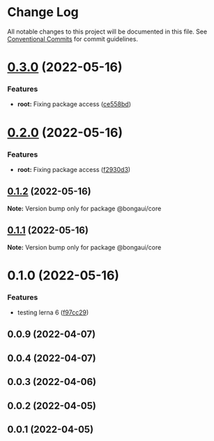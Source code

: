 # Change Log

All notable changes to this project will be documented in this file.
See [Conventional Commits](https://conventionalcommits.org) for commit guidelines.

# [0.3.0](https://github.com/ionic-team/stencil-component-starter/compare/@bongaui/core@0.2.0...@bongaui/core@0.3.0) (2022-05-16)


### Features

* **root:** Fixing package access ([ce558bd](https://github.com/ionic-team/stencil-component-starter/commit/ce558bd047b8502e4c44ce98dc9e1bdc18a4f415))





# [0.2.0](https://github.com/ionic-team/stencil-component-starter/compare/@bongaui/core@0.1.2...@bongaui/core@0.2.0) (2022-05-16)


### Features

* **root:** Fixing package access ([f2930d3](https://github.com/ionic-team/stencil-component-starter/commit/f2930d33e93bd793fbe7dcb27e046c879e29f327))





## [0.1.2](https://github.com/ionic-team/stencil-component-starter/compare/@bongaui/core@0.1.1...@bongaui/core@0.1.2) (2022-05-16)

**Note:** Version bump only for package @bongaui/core





## [0.1.1](https://github.com/ionic-team/stencil-component-starter/compare/@bongaui/core@0.1.0...@bongaui/core@0.1.1) (2022-05-16)

**Note:** Version bump only for package @bongaui/core





# 0.1.0 (2022-05-16)


### Features

* testing lerna 6 ([f97cc29](https://github.com/ionic-team/stencil-component-starter/commit/f97cc2993837e3e451cda75ca0ab28540aa70e48))



## 0.0.9 (2022-04-07)



## 0.0.4 (2022-04-07)



## 0.0.3 (2022-04-06)



## 0.0.2 (2022-04-05)



## 0.0.1 (2022-04-05)
